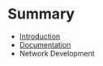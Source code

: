 # Summary

* [Introduction](README.md)
* [Documentation](documentation/workflows.md)
* Network Development

